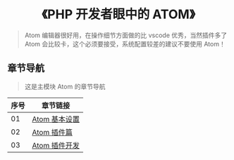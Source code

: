 <!--
+===============================================================================
| @Author: madnesslin(地上马)
+===============================================================================
| @Phone: +86 13695746767
+===============================================================================
| @Date: 2019-03-11 21:56:33
+===============================================================================
| @Email: linjialiang@163.com
+===============================================================================
| @Last modified time: 2019-03-13 08:47:39
+===============================================================================
-->

# <center>《PHP 开发者眼中的 ATOM》</center>

> Atom 编辑器很好用，在操作细节方面做的比 vscode 优秀，当然插件多了 Atom 会比较卡，这个必须要接受，系统配置较差的建议不要使用 Atom！

## 章节导航

> 这是主模块 Atom 的章节导航

| 序号 | 章节链接                              |
| ---- | ------------------------------------- |
| 01   | [Atom 基本设置](./01-atom基本设置.md) |
| 02   | [Atom 插件篇](./02-atom插件篇.md)     |
| 03   | [Atom 插件开发](./03-atom插件开发.md) |
